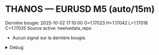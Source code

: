 # THANOS — EURUSD M5 (auto/15m)
Dernière bougie: 2025-10-02 17:10:00  O=1.17023  H=1.17042  L=1.17018  C=1.17035
Source active: twelvedata_repo

- Aucun signal sur la dernière bougie.

<details><summary>Debug</summary>

- TD_API_KEY manquant.

</details>
